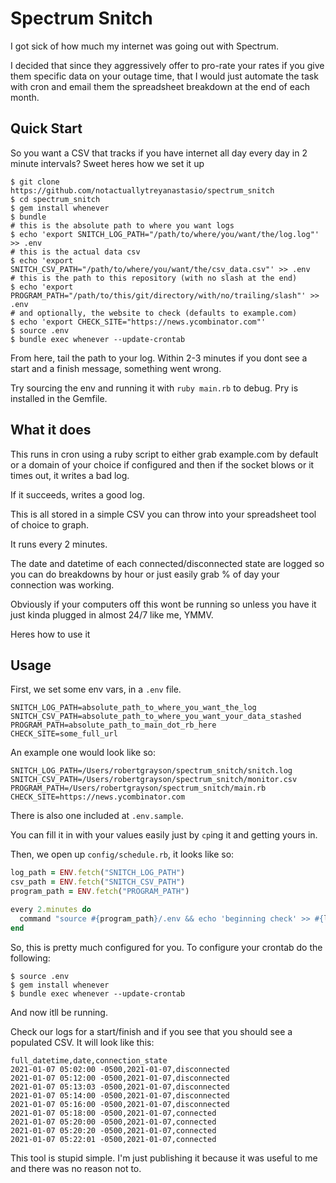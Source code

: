 # Spectrum Snitch
I got sick of how much my internet was going out with Spectrum.

I decided that since they aggressively offer to pro-rate your rates if you give them specific data on your outage time, that I would just automate the task with cron and email them the spreadsheet breakdown at the end of each month.


## Quick Start
So you want a CSV that tracks if you have internet all day every day in 2 minute intervals?
Sweet heres how we set it up

```shell
$ git clone https://github.com/notactuallytreyanastasio/spectrum_snitch
$ cd spectrum_snitch
$ gem install whenever
$ bundle
# this is the absolute path to where you want logs
$ echo 'export SNITCH_LOG_PATH="/path/to/where/you/want/the/log.log"' >> .env
# this is the actual data csv
$ echo 'export SNITCH_CSV_PATH="/path/to/where/you/want/the/csv_data.csv"' >> .env
# this is the path to this repository (with no slash at the end)
$ echo 'export PROGRAM_PATH="/path/to/this/git/directory/with/no/trailing/slash"' >> .env
# and optionally, the website to check (defaults to example.com)
$ echo 'export CHECK_SITE="https://news.ycombinator.com"'
$ source .env
$ bundle exec whenever --update-crontab
```

From here, tail the path to your log. Within 2-3 minutes if you dont see a start and a finish message, something went wrong.

Try sourcing the env and running it with `ruby main.rb` to debug.
Pry is installed in the Gemfile.

## What it does
This runs in cron using a ruby script to either grab example.com by default or a domain of your choice if configured and then if the socket blows or it times out, it writes a bad log.

If it succeeds, writes a good log.

This is all stored in a simple CSV you can throw into your spreadsheet tool of choice to graph.

It runs every 2 minutes.

The date and datetime of each connected/disconnected state are logged so you can do breakdowns by hour or just easily grab % of day your connection was working.

Obviously if your computers off this wont be running so unless you have it just kinda plugged in almost 24/7 like me, YMMV.

Heres how to use it

## Usage

First, we set some env vars, in a `.env` file.

```
SNITCH_LOG_PATH=absolute_path_to_where_you_want_the_log
SNITCH_CSV_PATH=absolute_path_to_where_you_want_your_data_stashed
PROGRAM_PATH=absolute_path_to_main_dot_rb_here
CHECK_SITE=some_full_url
```

An example one would look like so:

```
SNITCH_LOG_PATH=/Users/robertgrayson/spectrum_snitch/snitch.log
SNITCH_CSV_PATH=/Users/robertgrayson/spectrum_snitch/monitor.csv
PROGRAM_PATH=/Users/robertgrayson/spectrum_snitch/main.rb
CHECK_SITE=https://news.ycombinator.com
```

There is also one included at `.env.sample`.

You can fill it in with your values easily just by `cp`ing it and getting yours in.

Then, we open up `config/schedule.rb`, it looks like so:

```ruby
log_path = ENV.fetch("SNITCH_LOG_PATH")
csv_path = ENV.fetch("SNITCH_CSV_PATH")
program_path = ENV.fetch("PROGRAM_PATH")

every 2.minutes do
  command "source #{program_path}/.env && echo 'beginning check' >> #{log_path} && ruby #{program_path}/main.rb && echo 'finished check' >> #{log_path}"
end
```

So, this is pretty much configured for you.
To configure your crontab do the following:

```
$ source .env
$ gem install whenever
$ bundle exec whenever --update-crontab
```

And now itll be running.

Check our logs for a start/finish and if you see that you should see a populated CSV.
It will look like this:


```
full_datetime,date,connection_state
2021-01-07 05:02:00 -0500,2021-01-07,disconnected
2021-01-07 05:12:00 -0500,2021-01-07,disconnected
2021-01-07 05:13:03 -0500,2021-01-07,disconnected
2021-01-07 05:14:00 -0500,2021-01-07,disconnected
2021-01-07 05:16:00 -0500,2021-01-07,disconnected
2021-01-07 05:18:00 -0500,2021-01-07,connected
2021-01-07 05:20:00 -0500,2021-01-07,connected
2021-01-07 05:20:20 -0500,2021-01-07,connected
2021-01-07 05:22:01 -0500,2021-01-07,connected
```

This tool is stupid simple. I'm just publishing it because it was useful to me and there was no reason not to.
